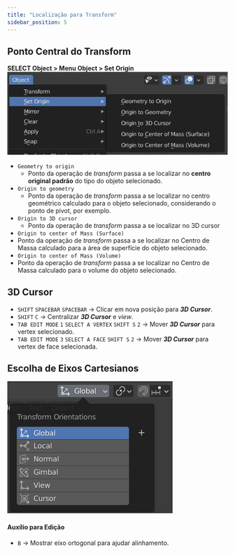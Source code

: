 ```yaml
---
title: "Localização para Transform"
sidebar_position: 5
---
```


## Ponto Central do Transform
**SELECT Object > Menu Object > Set Origin**  
![](objectSetOrigin.png)
- `Geometry to origin`
    - Ponto da operação de *transform* passa a se localizar no **centro original padrão** do tipo do objeto selecionado.
- `Origin to geometry`
    - Ponto da operação de *transform* passa a se localizar no centro geométrico calculado para o objeto selecionado, considerando o ponto de pivot, por exemplo.
- `Origin to 3D cursor`
    - Ponto da operação de *transform* passa a se localizar no 3D cursor
- `Origin to center of Mass (Surface)`
- Ponto da operação de *transform* passa a se localizar no Centro de Massa calculado para a área de superfície do objeto selecionado.
- `Origin to center of Mass (Volume)`
- Ponto da operação de *transform* passa a se localizar no Centro de Massa calculado para o volume do objeto selecionado.

## 3D Cursor
- `SHIFT` `SPACEBAR` `SPACEBAR` -> Clicar em nova posição para ***3D Cursor***.
- `SHIFT` `C` -> Centralizar ***3D Cursor*** e *view*.
- `TAB EDIT MODE` `1` `SELECT A VERTEX` `SHIFT S` `2` -> Mover ***3D Cursor*** para vertex selecionado.
- `TAB EDIT MODE` `3` `SELECT A FACE` `SHIFT S` `2` -> Mover ***3D Cursor*** para vertex de face selecionada.

## Escolha de Eixos Cartesianos
![](espacoCartesianoParaTransform.png)


#### Auxílio para Edição
- `B` -> Mostrar eixo ortogonal para ajudar alinhamento.